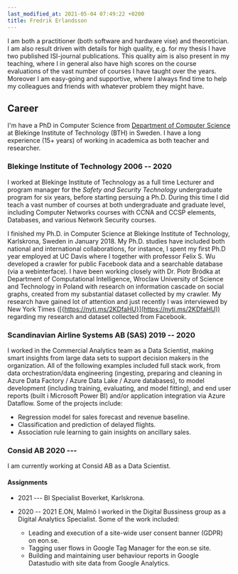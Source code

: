 ```yaml
---
last_modified_at: 2021-05-04 07:49:22 +0200
title: Fredrik Erlandsson
---
```


I am both a practitioner (both software and hardware vise) and theoretician. I am also result driven with details for high quality, e.g. for my thesis I have two published ISI-journal publications. This quality aim is also present in my teaching, where I in general also have high scores on the course evaluations of the vast number of courses I have taught over the years. Moreover I am easy-going and supportive, where I always find time to help my colleagues and friends with whatever problem they might have.

## Career

I'm have a PhD in Computer Science from [Department of Computer Science](https://www.bth.se/eng/about-bth/organisation/faculty-of-computing/dida/) at Blekinge Institute of Technology (BTH) in Sweden. I have a long experience (15+ years) of working in academica as both teacher and researcher.

### Blekinge Institute of Technology 2006 -- 2020

I worked at Blekinge Institute of Technology as a full time Lecturer and program manager for the *Safety and Security Technology* undergraduate program for six years, before starting persuing a Ph.D. During this time I did teach a vast number of courses at both undergraduate and graduate level, including Computer Networks courses with CCNA and CCSP elements, Databases, and various Network Security courses.

I finished my Ph.D. in Computer Science at Blekinge Institute of Technology, Karlskrona, Sweden in January 2018.  My Ph.D. studies have included both national and international collaborations, for instance, I spent my first Ph.D year employed at UC Davis where I together with professor Felix S. Wu developed a crawler for public Facebook data and a searchable database (via a webinterface). I have been working closely with Dr. Piotr Bródka at Department of Computational Intelligence, Wroclaw University of Science and Technology in Poland with research on information cascade on social graphs, created from my substantial dataset collected by my crawler. My research have gained lot of attention and just recently I was interviewed by New York Times ([{https://nyti.ms/2KDfaHU}](https://nyti.ms/2KDfaHU)) regarding my research and dataset collected from Facebook.

### Scandinavian Airline Systems AB (SAS) 2019 -- 2020

I worked in the Commercial Analytics team as a Data Scientist, making smart insights from large data sets to support decision makers in the organization.  All of the following examples included full stack work, from data orchestration/data engineering (ingesting, preparing and cleaning in Azure Data Factory / Azure Data Lake / Azure databases), to model development (including training, evaluating, and model fitting), and end user reports (built i Microsoft Power BI) and/or  application integration via Azure Dataflow. Some of the projects include:

* Regression model for sales forecast and revenue baseline.
* Classification and prediction of delayed flights.
* Association rule learning to gain insights on ancillary sales.

### Consid AB 2020 ---

I am currently working at Consid AB as a Data Scientist.

#### Assignments

* 2021 --- BI Specialist Boverket, Karlskrona.

* 2020 -- 2021 E.ON, Malmö I worked in the Digital Bussiness group as a Digital Analytics Specialist. Some of the work included:

  * Leading and execution of a site-wide user consent banner (GDPR) on eon.se.
  * Tagging user flows in Google Tag Manager for the eon.se site.
  * Building and maintaining user behaviour reports in Google Datastudio with site data from Google Analytics.
